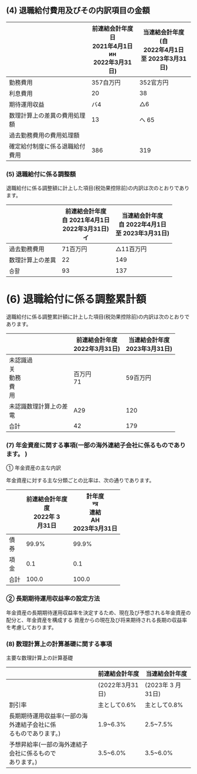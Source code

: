 ## (4) 退職給付費用及びその内訳項目の金額

|                 | 前連結会計年度<br>日<br>2021年4月1日<br>ин<br>2022年3月31日) | 当連結会計年度<br>(自<br>2022年4月1日<br>至 2023年3月31日) |
|-----------------|------------------------------------------------|---------------------------------------------|
| 勤務費用            | 357自万円                                         | 352官方円                                      |
| 利息費用            | 20                                             | 38                                          |
| 期待運用収益          | バ4                                             | △6                                          |
| 数理計算上の差異の費用処理額  | 13                                             | へ 65                                        |
| 過去勤務費用の費用処理額    |                                                |                                             |
| 確定給付制度に係る退職給付費用 | 386                                            | 319                                         |

### (5) 退職給付に係る調整額

退職給付に係る調整額に計上した項目(税効果控除前)の内訳は次のとおりであります。

|          | 前連結会計年度<br>自 2021年4月1日<br>2022年3月31日)<br>イ | 当連結会計年度<br>自 2022年4月1日<br>至 2023年3月31日) |
|----------|--------------------------------------------|-----------------------------------------|
| 過去勤務費用   | 71百万円                                      | △11百万円                                  |
| 数理計算上の差異 | 22                                         | 149                                     |
| 승활       | 93                                         | 137                                     |

# (6) 退職給付に係る調整累計額

退職給付に係る調整累計額に計上した項目(税効果控除前)の内訳は次のとおりであります。

|                           | 前連結会計年度<br>2022年3月31日) | 当連結会計年度<br>2023年3月31日) |
|---------------------------|------------------------|------------------------|
| 未認識過<br>关<br>動務<br>費<br>用 | 百万円<br>71              | 59百万円                  |
| 未認識数理計算上の差<br>電           | A29                    | 120                    |
| 습計                        | 42                     | 179                    |

### (7) 年金資産に関する事項(一部の海外連結子会社に係るものであります。 )

① 年金資産の主な内訳

年金資産に対する主な分類ごとの比率は、次の通りであります。

|        | 前連結会計年度<br>度<br>2022年 3<br>月31日 | 計年度<br>न्त्र<br>連結<br>AH<br>2023年3月31日 |
|--------|---------------------------------|----------------------------------------|
| 債<br>券 | 99.9%                           | 99.9%                                  |
| 項<br>金 | 0.1                             | 0.1                                    |
| 습計     | 100.0                           | 100.0                                  |

### ② 長期期待運用収益率の設定方法

年金資産の長期期待運用収益率を決定するため、現在及び予想される年金資産の配分と、年金資産を構成する 資産からの現在及び将来期待される長期の収益率を考慮しております。

### (8) 数理計算上の計算基礎に関する事項

主要な数理計算上の計算基礎

|                                      | 前連結会計年度      | 当連結会計年度        |
|--------------------------------------|--------------|----------------|
|                                      | (2022年3月31日) | (2023年 3 月31日) |
| 割引率                                  | 主として0.6%     | 主として0.8%       |
| 長期期待運用収益率(一部の海外連結子会社に係<br>るものであります。) | 1.9~6.3%     | 2.5~7.5%       |
| 予想昇給率(一部の海外連結子会社に係るもので<br>あります。)     | 3.5~6.0%     | 3.5~6.0%       |